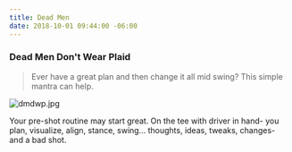 ```yaml
---
title: Dead Men
date: 2018-10-01 09:44:00 -06:00
---
```


### Dead Men Don't Wear Plaid

> Ever have a great plan and then change it all mid swing? This simple mantra can help.

![dmdwp.jpg](/uploads/dmdwp.jpg)

Your pre-shot routine may start great. On the tee with driver in hand- you plan, visualize, align, stance, swing... thoughts, ideas, tweaks, changes- and a bad shot. 

